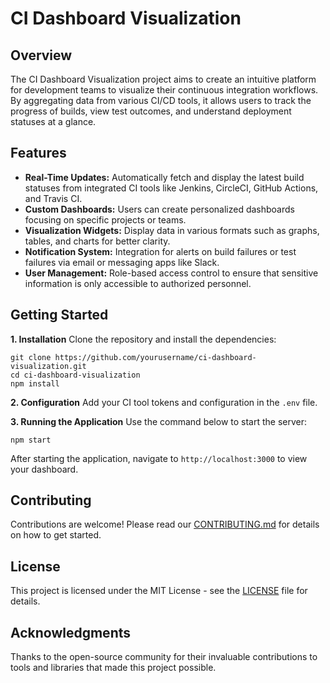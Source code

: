 # CI Dashboard Visualization

## Overview
The CI Dashboard Visualization project aims to create an intuitive platform for development teams to visualize their continuous integration workflows. By aggregating data from various CI/CD tools, it allows users to track the progress of builds, view test outcomes, and understand deployment statuses at a glance.

## Features
- **Real-Time Updates:** Automatically fetch and display the latest build statuses from integrated CI tools like Jenkins, CircleCI, GitHub Actions, and Travis CI.
- **Custom Dashboards:** Users can create personalized dashboards focusing on specific projects or teams.
- **Visualization Widgets:** Display data in various formats such as graphs, tables, and charts for better clarity.
- **Notification System:** Integration for alerts on build failures or test failures via email or messaging apps like Slack.
- **User Management:** Role-based access control to ensure that sensitive information is only accessible to authorized personnel.

## Getting Started
**1. Installation**
Clone the repository and install the dependencies:
```
git clone https://github.com/yourusername/ci-dashboard-visualization.git
cd ci-dashboard-visualization
npm install
```

**2. Configuration**
Add your CI tool tokens and configuration in the `.env` file.

**3. Running the Application**
Use the command below to start the server:
```
npm start
```

After starting the application, navigate to `http://localhost:3000` to view your dashboard.

## Contributing
Contributions are welcome! Please read our [CONTRIBUTING.md](CONTRIBUTING.md) for details on how to get started.

## License
This project is licensed under the MIT License - see the [LICENSE](LICENSE) file for details.

## Acknowledgments
Thanks to the open-source community for their invaluable contributions to tools and libraries that made this project possible.

